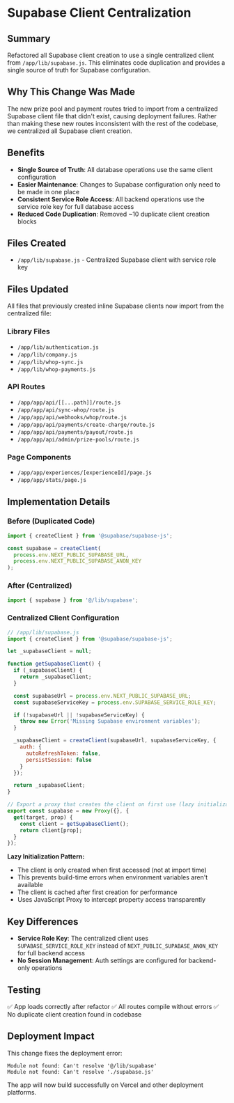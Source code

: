 # Supabase Client Centralization

## Summary
Refactored all Supabase client creation to use a single centralized client from `/app/lib/supabase.js`. This eliminates code duplication and provides a single source of truth for Supabase configuration.

## Why This Change Was Made
The new prize pool and payment routes tried to import from a centralized Supabase client file that didn't exist, causing deployment failures. Rather than making these new routes inconsistent with the rest of the codebase, we centralized all Supabase client creation.

## Benefits
- **Single Source of Truth**: All database operations use the same client configuration
- **Easier Maintenance**: Changes to Supabase configuration only need to be made in one place
- **Consistent Service Role Access**: All backend operations use the service role key for full database access
- **Reduced Code Duplication**: Removed ~10 duplicate client creation blocks

## Files Created
- `/app/lib/supabase.js` - Centralized Supabase client with service role key

## Files Updated
All files that previously created inline Supabase clients now import from the centralized file:

### Library Files
- `/app/lib/authentication.js`
- `/app/lib/company.js`
- `/app/lib/whop-sync.js`
- `/app/lib/whop-payments.js`

### API Routes
- `/app/app/api/[[...path]]/route.js`
- `/app/app/api/sync-whop/route.js`
- `/app/app/api/webhooks/whop/route.js`
- `/app/app/api/payments/create-charge/route.js`
- `/app/app/api/payments/payout/route.js`
- `/app/app/api/admin/prize-pools/route.js`

### Page Components
- `/app/app/experiences/[experienceId]/page.js`
- `/app/app/stats/page.js`

## Implementation Details

### Before (Duplicated Code)
```javascript
import { createClient } from '@supabase/supabase-js';

const supabase = createClient(
  process.env.NEXT_PUBLIC_SUPABASE_URL,
  process.env.NEXT_PUBLIC_SUPABASE_ANON_KEY
);
```

### After (Centralized)
```javascript
import { supabase } from '@/lib/supabase';
```

### Centralized Client Configuration
```javascript
// /app/lib/supabase.js
import { createClient } from '@supabase/supabase-js';

let _supabaseClient = null;

function getSupabaseClient() {
  if (_supabaseClient) {
    return _supabaseClient;
  }

  const supabaseUrl = process.env.NEXT_PUBLIC_SUPABASE_URL;
  const supabaseServiceKey = process.env.SUPABASE_SERVICE_ROLE_KEY;

  if (!supabaseUrl || !supabaseServiceKey) {
    throw new Error('Missing Supabase environment variables');
  }

  _supabaseClient = createClient(supabaseUrl, supabaseServiceKey, {
    auth: {
      autoRefreshToken: false,
      persistSession: false
    }
  });

  return _supabaseClient;
}

// Export a proxy that creates the client on first use (lazy initialization)
export const supabase = new Proxy({}, {
  get(target, prop) {
    const client = getSupabaseClient();
    return client[prop];
  }
});
```

**Lazy Initialization Pattern:**
- The client is only created when first accessed (not at import time)
- This prevents build-time errors when environment variables aren't available
- The client is cached after first creation for performance
- Uses JavaScript Proxy to intercept property access transparently

## Key Differences
- **Service Role Key**: The centralized client uses `SUPABASE_SERVICE_ROLE_KEY` instead of `NEXT_PUBLIC_SUPABASE_ANON_KEY` for full backend access
- **No Session Management**: Auth settings are configured for backend-only operations

## Testing
✅ App loads correctly after refactor
✅ All routes compile without errors
✅ No duplicate client creation found in codebase

## Deployment Impact
This change fixes the deployment error:
```
Module not found: Can't resolve '@/lib/supabase'
Module not found: Can't resolve './supabase.js'
```

The app will now build successfully on Vercel and other deployment platforms.
